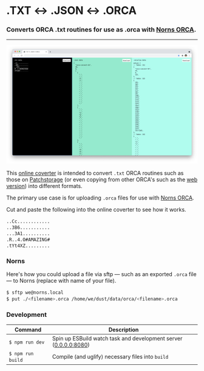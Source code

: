 # .TXT ↔️ .JSON ↔️ .ORCA

### Converts ORCA .txt routines for use as .orca with [Norns ORCA](https://github.com/itsyourbedtime/orca).

---

[![Screenshot](./.assets/txt-json-orca_screenshot.png)](https://frederickk.github.io/txt-json-orca/)

This [online coverter](https://frederickk.github.io/txt-json-orca/) is intended to convert `.txt` ORCA routines such as those on [Patchstorage](https://patchstorage.com/platform/orca/) (or even copying from other ORCA's such as the [web version](https://hundredrabbits.github.io/Orca/)) into different formats.

The primary use case is for uploading `.orca` files for use with [Norns ORCA](https://github.com/itsyourbedtime/orca).

Cut and paste the following into the online coverter to see how it works.

```
..Cc............
..3B6...........
...3A1..........
.R..4.O#AMAZING#
.tYt4XZ.........
```

### Norns

Here's how you could upload a file via sftp — such as an exported `.orca` file — to Norns (replace <filename> with name of your file).

```bash
$ sftp we@norns.local
$ put ./<filename>.orca /home/we/dust/data/orca/<filename>.orca
```


### Development

| Command | Description |
|-|-|
| `$ npm run dev`   | Spin up ESBuild watch task and development server ([0.0.0.0:8080](http://0.0.0.0:8080)) |
| `$ npm run build` | Compile (and uglify) necessary files into `build` |

